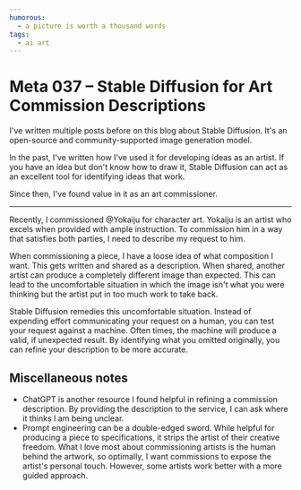 ```yaml
---
humorous:
  - a picture is worth a thousand words
tags:
  - ai art
---
```


# Meta 037 – Stable Diffusion for Art Commission Descriptions

I've written multiple posts before on this blog about Stable Diffusion. It's an open-source and community-supported image generation model.

In the past, I've written how I've used it for developing ideas as an artist. If you have an idea but don't know how to draw it, Stable Diffusion can act as an excellent tool for identifying ideas that work.

Since then, I've found value in it as an art commissioner.

---

Recently, I commissioned @Yokaiju for character art. Yokaiju is an artist who excels when provided with ample instruction. To commission him in a way that satisfies both parties, I need to describe my request to him.

When commissioning a piece, I have a loose idea of what composition I want. This gets written and shared as a description. When shared, another artist can produce a completely different image than expected. This can lead to the uncomfortable situation in which the image isn't what you were thinking but the artist put in too much work to take back.

Stable Diffusion remedies this uncomfortable situation. Instead of expending effort communicating your request on a human, you can test your request against a machine. Often times, the machine will produce a valid, if unexpected result. By identifying what you omitted originally, you can refine your description to be more accurate.

## Miscellaneous notes

- ChatGPT is another resource I found helpful in refining a commission description. By providing the description to the service, I can ask where it thinks I am being unclear.
- Prompt engineering can be a double-edged sword. While helpful for producing a piece to specifications, it strips the artist of their creative freedom. What I love most about commissioning artists is the human behind the artwork, so optimally, I want commissions to expose the artist's personal touch. However, some artists work better with a more guided approach.
